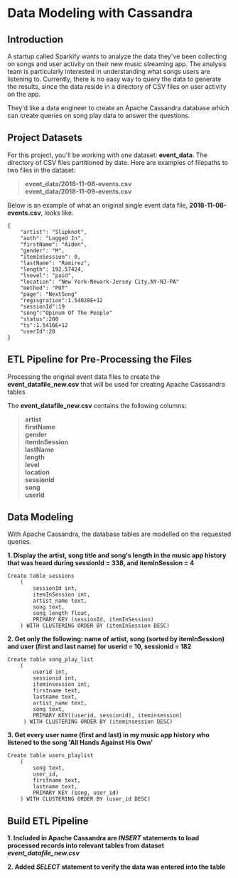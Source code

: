 # Data Modeling with Cassandra

## Introduction

<p>A startup called Sparkify wants to analyze the data they've been collecting on songs and user activity on their new music streaming app. The analysis team is particularly interested in understanding what songs users are listening to. Currently, there is no easy way to query the data to generate the results, since the data reside in a directory of CSV files on user activity on the app.</p>

<p>They'd like a data engineer to create an Apache Cassandra database which can create queries on song play data to answer the questions. </p>

## Project Datasets

For this project, you'll be working with one dataset: **event_data**. The directory of CSV files partitioned by date. Here are examples of filepaths to two files in the dataset:

>**event_data/2018-11-08-events.csv**<br>
>**event_data/2018-11-09-events.csv**

Below is an example of what an original single event data file, **2018-11-08-events.csv**, looks like.
```
{
    "artist": "Slipknot", 
    "auth": "Logged In", 
    "firstName": "Aiden", 
    "gender": "M", 
    "itemInSession": 0, 
    "lastName": "Ramirez", 
    "length": 192.57424, 
    "lvevel": "paid", 
    "location": "New York-Newark-Jersey City,NY-NJ-PA"
    "method": "PUT"    
    "page": "NextSong"
    "regisgration":1.54028E+12
    "sessionId":19
    "song":"Opinum Of The People"
    "status":200
    "ts":1.5416E+12
    "userId":20    
}
```

##  ETL Pipeline for Pre-Processing the Files

Processing the original event data files to create the **event_datafile_new.csv** that will be used for creating Apache Casssandra tables

The **event_datafile_new.csv** contains the following columns:

>**artist<br>
firstName<br>
gender<br>
itemInSession<br>
lastName<br>
length<br>
level<br>
location<br>
sessionId<br>
song<br>
>userId**<br>


## Data Modeling 

With Apache Cassandra, the database tables are modelled on the requested queries.

**1. Display the artist, song title and song's length in the music app history that was heard during sessionId = 338, and itemInSession = 4**<br>

```
Create table sessions
    (
        sessionId int,
        itemInSession int,
        artist_name text,
        song text,
        song_length float,
        PRIMARY KEY (sessionId, itemInSession)  
    ) WITH CLUSTERING ORDER BY (itemInSession DESC)
```

**2. Get only the following: name of artist, song (sorted by itemInSession) and user (first and last name) for userid = 10, sessionid = 182**<br>

```
Create table song_play_list
    (
        userid int,
        sessionid int,
        iteminsession int,
        firstname text,
        lastname text,      
        artist_name text,
        song text,     
        PRIMARY KEY((userid, sessionid), iteminsession)
     ) WITH CLUSTERING ORDER BY (iteminsession DESC)

```

    
**3. Get every user name (first and last) in my music app history who listened to the song 'All Hands Against His Own'**<br>

```
Create table users_playlist 
    (
        song text,
        user_id,
        firstname text,
        lastname text,  
        PRIMARY KEY (song, user_id)  
    ) WITH CLUSTERING ORDER BY (user_id DESC)
```

## Build ETL Pipeline

**1. Included in  Apache Cassandra are *INSERT* statements to load processed records into relevant tables from dataset *event_datafile_new.csv***


**2. Added *SELECT* statement to verify the data was entered into the table**

